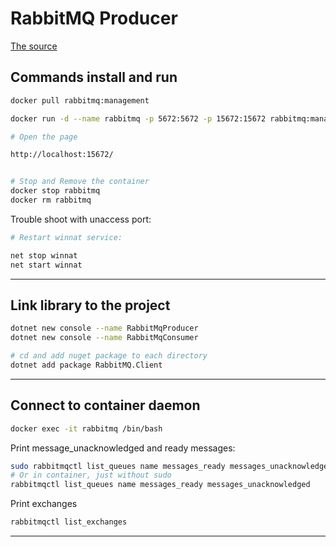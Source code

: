 # RabbitMQ Producer

[The source](https://www.rabbitmq.com/tutorials/tutorial-one-dotnet)

## Commands install and run

```sh
docker pull rabbitmq:management

docker run -d --name rabbitmq -p 5672:5672 -p 15672:15672 rabbitmq:management

# Open the page

http://localhost:15672/


# Stop and Remove the container
docker stop rabbitmq
docker rm rabbitmq
```

Trouble shoot with unaccess port:

```sh
# Restart winnat service:

net stop winnat
net start winnat

```

---

## Link library to the project

```sh
dotnet new console --name RabbitMqProducer
dotnet new console --name RabbitMqConsumer

# cd and add nuget package to each directory
dotnet add package RabbitMQ.Client
```

---

## Connect to container daemon

```sh
docker exec -it rabbitmq /bin/bash
```

Print message_unacknowledged and ready messages:

```sh
sudo rabbitmqctl list_queues name messages_ready messages_unacknowledged
# Or in container, just without sudo
rabbitmqctl list_queues name messages_ready messages_unacknowledged
```

Print exchanges

```sh
rabbitmqctl list_exchanges
```

---
